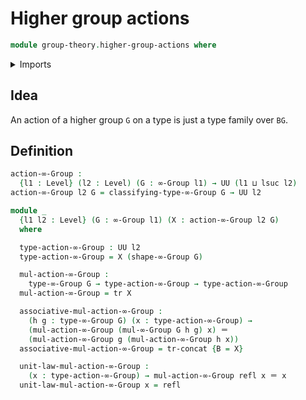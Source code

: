 # Higher group actions

```agda
module group-theory.higher-group-actions where
```

<details><summary>Imports</summary>
```agda
open import foundation.identity-types
open import foundation.universe-levels
open import group-theory.higher-groups
```
</details>

## Idea

An action of a higher group `G` on a type is just a type family over `BG`.

## Definition

```agda
action-∞-Group :
  {l1 : Level} (l2 : Level) (G : ∞-Group l1) → UU (l1 ⊔ lsuc l2)
action-∞-Group l2 G = classifying-type-∞-Group G → UU l2

module _
  {l1 l2 : Level} (G : ∞-Group l1) (X : action-∞-Group l2 G)
  where

  type-action-∞-Group : UU l2
  type-action-∞-Group = X (shape-∞-Group G)

  mul-action-∞-Group :
    type-∞-Group G → type-action-∞-Group → type-action-∞-Group
  mul-action-∞-Group = tr X

  associative-mul-action-∞-Group :
    (h g : type-∞-Group G) (x : type-action-∞-Group) →
    (mul-action-∞-Group (mul-∞-Group G h g) x) ＝
    (mul-action-∞-Group g (mul-action-∞-Group h x))
  associative-mul-action-∞-Group = tr-concat {B = X}

  unit-law-mul-action-∞-Group :
    (x : type-action-∞-Group) → mul-action-∞-Group refl x ＝ x
  unit-law-mul-action-∞-Group x = refl
```
